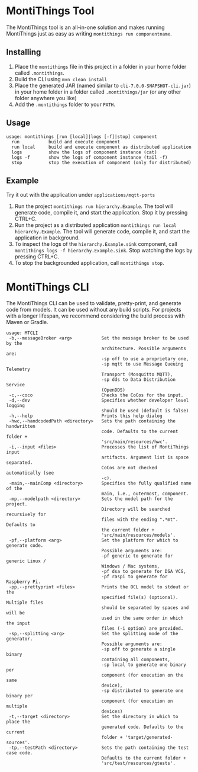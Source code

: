 <!-- (c) https://github.com/MontiCore/monticore -->
# MontiThings Tool
The MontiThings tool is an all-in-one solution and makes running MontiThings
just as easy as writing `montithings run componentname`. 

## Installing
1. Place the `montithings` file in this project in a folder in your home folder 
   called `.montithings`. 
2. Build the CLI using `mvn clean install`
3. Place the generated JAR (named similar to `cli-7.0.0-SNAPSHOT-cli.jar`) 
   in your home folder in a folder called `.montithings/jar` (or any other folder 
   anywhere you like)
4. Add the `.montithings` folder to your `PATH`. 

## Usage

```
usage: montithings [run [local]|logs [-f]|stop] component
  run           build and execute component
  run local     build and execute component as distributed application
  logs          show the logs of component instance (cat)
  logs -f       show the logs of component instance (tail -f)
  stop          stop the execution of component (only for distributed)
```

## Example

Try it out with the application under `applications/mqtt-ports`

1. Run the project `montithings run hierarchy.Example`. 
   The tool will generate code, compile it, and start the application.
   Stop it by pressing CTRL+C.
2. Run the project as a distributed application `montithings run local hierarchy.Example`.
   The tool will generate code, compile it, and start the application in background.
3. To inspect the logs of the `hierarchy.Example.sink` component, call `montithings logs -f hierarchy.Example.sink`.
   Stop watching the logs by pressing CTRL+C. 
4. To stop the backgrounded application, call `montithings stop`.

# MontiThings CLI

The MontiThings CLI can be used to validate, pretty-print, 
and generate code from models.
It can be used without any build scripts.
For projects with a longer lifespan, we recommend considering 
the build process with Maven or Gradle.

```
usage: MTCLI
 -b,--messageBroker <arg>           Set the message broker to be used by the
                                    architecture. Possible arguments are:
                                    -sp off to use a proprietary one,
                                    -sp mqtt to use Message Queuing Telemetry
                                    Transport (Mosquitto MQTT),
                                    -sp dds to Data Distribution Service
                                    (OpenDDS)
 -c,--coco                          Checks the CoCos for the input.
 -d,--dev                           Specifies whether developer level logging
                                    should be used (default is false)
 -h,--help                          Prints this help dialog
 -hwc,--handcodedPath <directory>   Sets the path containing the handwritten
                                    code. Defaults to the current folder +
                                    'src/main/resources/hwc'.
 -i,--input <files>                 Processes the list of MontiThings input
                                    artifacts. Argument list is space separated.
                                    CoCos are not checked automatically (see
                                    -c).
 -main,--mainComp <directory>       Specifies the fully qualified name of the
                                    main, i.e., outermost, component.
 -mp,--modelpath <directory>        Sets the model path for the project.
                                    Directory will be searched recursively for
                                    files with the ending ".*mt". Defaults to
                                    the current folder +
                                    'src/main/resources/models'.
 -pf,--platform <arg>               Set the platform for which to generate code.
                                    Possible arguments are:
                                    -pf generic to generate for generic Linux /
                                    Windows / Mac systems,
                                    -pf dsa to generate for DSA VCG,
                                    -pf raspi to generate for Raspberry Pi.
 -pp,--prettyprint <files>          Prints the OCL model to stdout or the
                                    specified file(s) (optional). Multiple files
                                    should be separated by spaces and will be
                                    used in the same order in which the input
                                    files (-i option) are provided.
 -sp,--splitting <arg>              Set the splitting mode of the generator.
                                    Possible arguments are:
                                    -sp off to generate a single binary
                                    containing all components,
                                    -sp local to generate one binary per
                                    component (for execution on the same
                                    device),
                                    -sp distributed to generate one binary per
                                    component (for execution on multiple
                                    devices)
 -t,--target <directory>            Set the directory in which to place the
                                    generated code. Defaults to the current
                                    folder + 'target/generated-sources'.
 -tp,--testPath <directory>         Sets the path containing the test case code.
                                    Defaults to the current folder +
                                    'src/test/resources/gtests'.
```